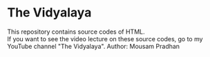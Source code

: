 # The Vidyalaya
This repository contains source codes of HTML. <br>
If you want to see the video lecture on these source codes, go to my YouTube channel "The Vidyalaya".
<be>
Author: Mousam Pradhan
